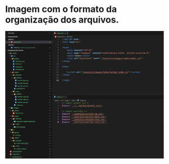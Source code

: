 # Imagem com o formato da organização dos arquivos.

<p align="center"><img src="./assets/images/pages/example/exemplo-organizacao.png" width="855" alt="Imagem Pastas"></p>